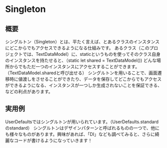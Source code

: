 #  Singleton

## 概要
シングルトン（Singleton）とは、平たく言えば、とあるクラスのインスタンスにどこからでもアクセスできるようになる仕組みです。
あるクラス（このプロジェクトでは、TextDataModel）に、staticというものを使ってそのクラス自身のインスタンスを持たせると、（static let shared = TextDataModel()) どんな場所からでもただ一つのインスタンスにアクセスすることができます。（TextDataModel.sharedと呼び出せる）
シングルトンを用いることで、画面遷移時に値渡しをさせることができたり、データを保存してどこからでもアクセスができるようになる、インスタンスが一つしか生成されないことを保証できる、などの利点があります。

## 実用例
UserDefaultsではシングルトンが用いられています。（UserDefaults.standardのstandard）
シングルトンはデザインパターンと呼ばれるものの一つで、他にも様々なものがあります。興味があれば、「DI」なども調べてみると、さらに綺麗なコードが書けるようになっていきます！
